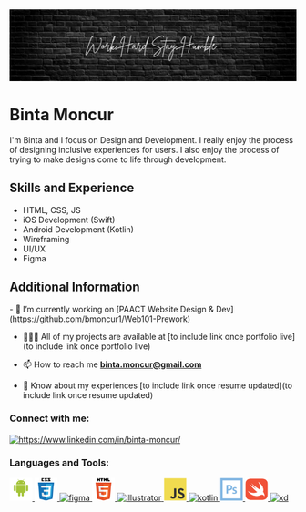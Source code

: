 <img src="https://raw.githubusercontent.com/bmoncur1/bmoncur1/main/White%20Minimalist%20Corporate%20Personal%20Profile%20LinkedIn%20Banner.png" alt="banner that says Binta Moncur - Designer and Developer Enthusiat">

<!-- <h1 align="center">Hi 👋🏾 , I'm Binta Moncur</h1> -->
<!-- <h3 align="center">A designer and developer enthusiat</h3> -->
<!-- <img align="right" alt="Designing" width="400" src="https://www.triadwebservice.com/images/responsive-web-design.gif"> -->

<h1 align="left">Binta Moncur</h1>
I'm Binta and I focus on Design and Development. I really enjoy the process of designing inclusive experiences for users. I also enjoy the process of trying to make designs come to life through development.

<h2 align="left">Skills and Experience</h3>

- HTML, CSS, JS
- iOS Development (Swift)
- Android Development (Kotlin)
- Wireframing
- UI/UX
- Figma

<h2 align="left">Additional Information</h3>
- 🔭 I’m currently working on [PAACT Website Design & Dev](https://github.com/bmoncur1/Web101-Prework)

- 👩🏾‍💻 All of my projects are available at [to include link once portfolio live](to include link once portfolio live)

- 📫 How to reach me **binta.moncur@gmail.com**

- 📄 Know about my experiences [to include link once resume updated](to include link once resume updated)

<h3 align="left">Connect with me:</h3>
<p align="left">
<a href="https://linkedin.com/in/https://www.linkedin.com/in/binta-moncur/" target="blank"><img align="center" src="https://raw.githubusercontent.com/rahuldkjain/github-profile-readme-generator/master/src/images/icons/Social/linked-in-alt.svg" alt="https://www.linkedin.com/in/binta-moncur/" height="30" width="40" /></a>
</p>

<h3 align="left">Languages and Tools:</h3>
<p align="left"> <a href="https://developer.android.com" target="_blank" rel="noreferrer"> <img src="https://raw.githubusercontent.com/devicons/devicon/master/icons/android/android-original-wordmark.svg" alt="android" width="40" height="40"/> </a> <a href="https://www.w3schools.com/css/" target="_blank" rel="noreferrer"> <img src="https://raw.githubusercontent.com/devicons/devicon/master/icons/css3/css3-original-wordmark.svg" alt="css3" width="40" height="40"/> </a> <a href="https://www.figma.com/" target="_blank" rel="noreferrer"> <img src="https://www.vectorlogo.zone/logos/figma/figma-icon.svg" alt="figma" width="40" height="40"/> </a> <a href="https://www.w3.org/html/" target="_blank" rel="noreferrer"> <img src="https://raw.githubusercontent.com/devicons/devicon/master/icons/html5/html5-original-wordmark.svg" alt="html5" width="40" height="40"/> </a> <a href="https://www.adobe.com/in/products/illustrator.html" target="_blank" rel="noreferrer"> <img src="https://www.vectorlogo.zone/logos/adobe_illustrator/adobe_illustrator-icon.svg" alt="illustrator" width="40" height="40"/> </a> <a href="https://developer.mozilla.org/en-US/docs/Web/JavaScript" target="_blank" rel="noreferrer"> <img src="https://raw.githubusercontent.com/devicons/devicon/master/icons/javascript/javascript-original.svg" alt="javascript" width="40" height="40"/> </a> <a href="https://kotlinlang.org" target="_blank" rel="noreferrer"> <img src="https://www.vectorlogo.zone/logos/kotlinlang/kotlinlang-icon.svg" alt="kotlin" width="40" height="40"/> </a> <a href="https://www.photoshop.com/en" target="_blank" rel="noreferrer"> <img src="https://raw.githubusercontent.com/devicons/devicon/master/icons/photoshop/photoshop-line.svg" alt="photoshop" width="40" height="40"/> </a> <a href="https://developer.apple.com/swift/" target="_blank" rel="noreferrer"> <img src="https://raw.githubusercontent.com/devicons/devicon/master/icons/swift/swift-original.svg" alt="swift" width="40" height="40"/> </a> <a href="https://www.adobe.com/products/xd.html" target="_blank" rel="noreferrer"> <img src="https://cdn.worldvectorlogo.com/logos/adobe-xd.svg" alt="xd" width="40" height="40"/> </a> </p>

